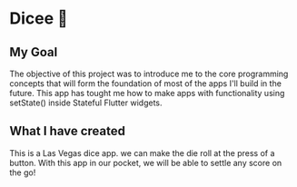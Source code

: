 # Dicee 🎲

## My Goal

The objective of this project was to introduce me to the core programming concepts that will form the foundation of most of the apps I'll build in the future. This app has tought me how to make apps with functionality using setState() inside Stateful Flutter widgets.

## What I have created

This is a Las Vegas dice app. we can make the die roll at the press of a button. With this app in our pocket, we will be able to settle any score on the go!
